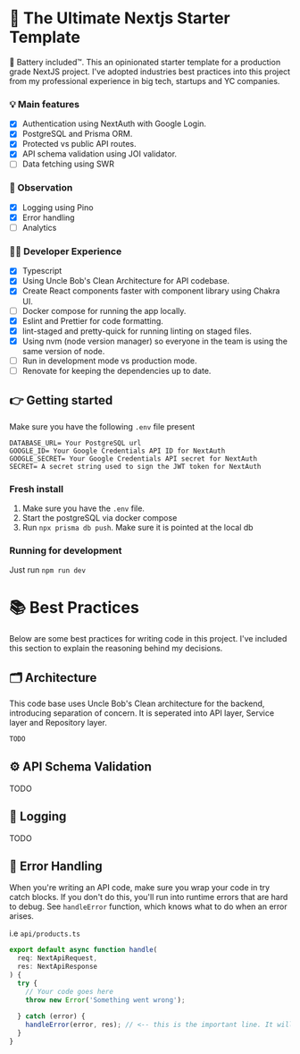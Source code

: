 # 🚀 The Ultimate Nextjs Starter Template

🔋 Battery included™️.
This an opinionated starter template for a production grade NextJS project.
I've adopted industries best practices into this project from my professional experience in big tech, startups and YC companies.

### 💡 Main features

- [x] Authentication using NextAuth with Google Login.
- [x] PostgreSQL and Prisma ORM.
- [x] Protected vs public API routes.
- [x] API schema validation using JOI validator.
- [ ] Data fetching using SWR 

### 🔎 Observation

- [x] Logging using Pino
- [x] Error handling
- [ ] Analytics

### 🧑‍💻 Developer Experience

- [x] Typescript
- [x] Using Uncle Bob's Clean Architecture for API codebase.
- [x] Create React components faster with component library using Chakra UI.
- [ ] Docker compose for running the app locally.
- [x] Eslint and Prettier for code formatting.
- [x] lint-staged and pretty-quick for running linting on staged files.
- [x] Using nvm (node version manager) so everyone in the team is using the same version of node.
- [ ] Run in development mode vs production mode.
- [ ] Renovate for keeping the dependencies up to date.

## 👉 Getting started

Make sure you have the following `.env` file present

```
DATABASE_URL= Your PostgreSQL url
GOOGLE_ID= Your Google Credentials API ID for NextAuth
GOOGLE_SECRET= Your Google Credentials API secret for NextAuth
SECRET= A secret string used to sign the JWT token for NextAuth
```

### Fresh install
1. Make sure you have the `.env` file.
2. Start the postgreSQL via docker compose
3. Run `npx prisma db push`. Make sure it is pointed at the local db

### Running for development
Just run `npm run dev`

# 📚 Best Practices
Below are some best practices for writing code in this project. 
I've included this section to explain the reasoning behind my decisions.

## 🗂 Architecture
This code base uses Uncle Bob's Clean architecture for the backend, introducing separation of concern.
It is seperated into API layer, Service layer and Repository layer.

```bash
TODO
```

## ⚙️ API Schema Validation
TODO

## 📃 Logging
TODO

## 🐞 Error Handling
When you're writing an API code, make sure you wrap your code in try catch blocks. If you don't do this, you'll run into runtime errors that are hard to debug.
See `handleError` function, which knows what to do when an error arises.

i.e `api/products.ts`

```ts
export default async function handle(
  req: NextApiRequest,
  res: NextApiResponse
) {
  try {
    // Your code goes here
    throw new Error('Something went wrong');
    
  } catch (error) {
    handleError(error, res); // <-- this is the important line. It will capture the error above, log it and send a response to the client.
  }
}
```